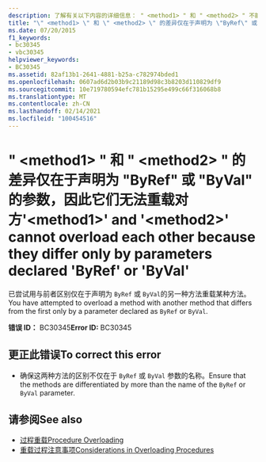 ```yaml
---
description: 了解有关以下内容的详细信息： " <method1> " 和 " <method2> " 不能相互重载，因为它们的差异仅在于声明为 "ByRef" 或 "ByVal" 的参数
title: "\" <method1> \" 和 \" <method2> \" 的差异仅在于声明为 \"ByRef\" 或 \"ByVal\" 的参数，因此它们无法重载对方"
ms.date: 07/20/2015
f1_keywords:
- bc30345
- vbc30345
helpviewer_keywords:
- BC30345
ms.assetid: 82af13b1-2641-4881-b25a-c782974bded1
ms.openlocfilehash: 0607ad6d2b03b9c21189d98c3b8203d110829df9
ms.sourcegitcommit: 10e719780594efc781b15295e499c66f316068b8
ms.translationtype: MT
ms.contentlocale: zh-CN
ms.lasthandoff: 02/14/2021
ms.locfileid: "100454516"
---
```

# <a name="method1-and-method2-cannot-overload-each-other-because-they-differ-only-by-parameters-declared-byref-or-byval"></a><span data-ttu-id="a2f0d-103">" \<method1> " 和 " \<method2> " 的差异仅在于声明为 "ByRef" 或 "ByVal" 的参数，因此它们无法重载对方</span><span class="sxs-lookup"><span data-stu-id="a2f0d-103">'\<method1>' and '\<method2>' cannot overload each other because they differ only by parameters declared 'ByRef' or 'ByVal'</span></span>

<span data-ttu-id="a2f0d-104">已尝试用与前者区别仅在于声明为 `ByRef` 或 `ByVal`的另一种方法重载某种方法。</span><span class="sxs-lookup"><span data-stu-id="a2f0d-104">You have attempted to overload a method with another method that differs from the first only by a parameter declared as `ByRef` or `ByVal`.</span></span>  
  
 <span data-ttu-id="a2f0d-105">**错误 ID：** BC30345</span><span class="sxs-lookup"><span data-stu-id="a2f0d-105">**Error ID:** BC30345</span></span>  
  
## <a name="to-correct-this-error"></a><span data-ttu-id="a2f0d-106">更正此错误</span><span class="sxs-lookup"><span data-stu-id="a2f0d-106">To correct this error</span></span>  
  
- <span data-ttu-id="a2f0d-107">确保这两种方法的区别不仅在于 `ByRef` 或 `ByVal` 参数的名称。</span><span class="sxs-lookup"><span data-stu-id="a2f0d-107">Ensure that the methods are differentiated by more than the name of the `ByRef` or `ByVal` parameter.</span></span>  
  
## <a name="see-also"></a><span data-ttu-id="a2f0d-108">请参阅</span><span class="sxs-lookup"><span data-stu-id="a2f0d-108">See also</span></span>

- [<span data-ttu-id="a2f0d-109">过程重载</span><span class="sxs-lookup"><span data-stu-id="a2f0d-109">Procedure Overloading</span></span>](../programming-guide/language-features/procedures/procedure-overloading.md)
- [<span data-ttu-id="a2f0d-110">重载过程注意事项</span><span class="sxs-lookup"><span data-stu-id="a2f0d-110">Considerations in Overloading Procedures</span></span>](../programming-guide/language-features/procedures/considerations-in-overloading-procedures.md)

